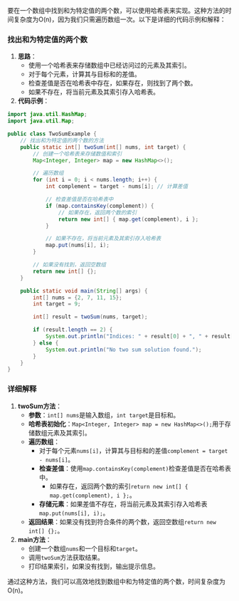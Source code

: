 要在一个数组中找到和为特定值的两个数，可以使用哈希表来实现。这种方法的时间复杂度为O(n)，因为我们只需遍历数组一次。以下是详细的代码示例和解释：

### 找出和为特定值的两个数
1. **思路**：
    - 使用一个哈希表来存储数组中已经访问过的元素及其索引。
    - 对于每个元素，计算其与目标和的差值。
    - 检查差值是否在哈希表中存在，如果存在，则找到了两个数。
    - 如果不存在，将当前元素及其索引存入哈希表。
2. **代码示例**：

```java
import java.util.HashMap;  
import java.util.Map;  

public class TwoSumExample {  
    // 找出和为特定值的两个数的方法  
    public static int[] twoSum(int[] nums, int target) {  
        // 创建一个哈希表来存储数值和索引  
        Map<Integer, Integer> map = new HashMap<>();  

        // 遍历数组  
        for (int i = 0; i < nums.length; i++) {  
            int complement = target - nums[i]; // 计算差值  

            // 检查差值是否在哈希表中  
            if (map.containsKey(complement)) {  
                // 如果存在，返回两个数的索引  
                return new int[] { map.get(complement), i };  
            }  

            // 如果不存在，将当前元素及其索引存入哈希表  
            map.put(nums[i], i);  
        }  

        // 如果没有找到，返回空数组  
        return new int[] {};  
    }  

    public static void main(String[] args) {  
        int[] nums = {2, 7, 11, 15};  
        int target = 9;  

        int[] result = twoSum(nums, target);  

        if (result.length == 2) {  
            System.out.println("Indices: " + result[0] + ", " + result[1]);  
        } else {  
            System.out.println("No two sum solution found.");  
        }  
    }  
}
```

### 详细解释
1. **twoSum方法**：
    - **参数**：`int[] nums`是输入数组，`int target`是目标和。
    - **哈希表初始化**：`Map<Integer, Integer> map = new HashMap<>();`用于存储数组元素及其索引。
    - **遍历数组**：
        * 对于每个元素`nums[i]`，计算其与目标和的差值`complement = target - nums[i]`。
        * **检查差值**：使用`map.containsKey(complement)`检查差值是否在哈希表中。
            + 如果存在，返回两个数的索引`return new int[] { map.get(complement), i };`。
        * **存储元素**：如果差值不存在，将当前元素及其索引存入哈希表`map.put(nums[i], i);`。
    - **返回结果**：如果没有找到符合条件的两个数，返回空数组`return new int[] {};`。
2. **main方法**：
    - 创建一个数组`nums`和一个目标和`target`。
    - 调用`twoSum`方法获取结果。
    - 打印结果索引，如果没有找到，输出提示信息。

通过这种方法，我们可以高效地找到数组中和为特定值的两个数，时间复杂度为O(n)。

